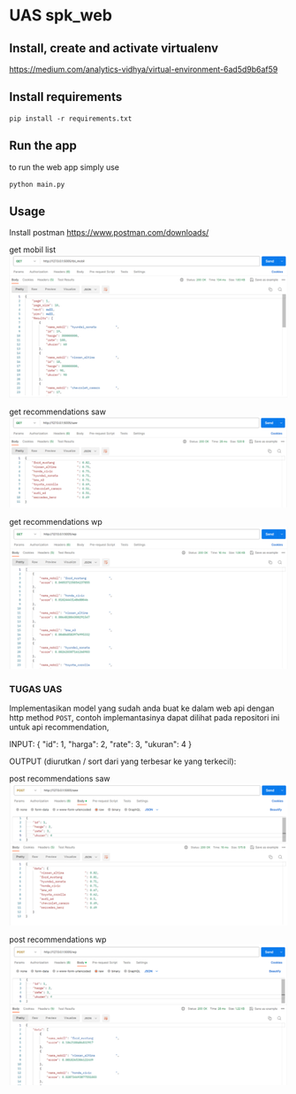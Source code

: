# UAS spk_web

## Install, create and activate virtualenv
https://medium.com/analytics-vidhya/virtual-environment-6ad5d9b6af59

## Install requirements

    pip install -r requirements.txt

## Run the app
to run the web app simply  use

    python main.py

## Usage
Install postman 
https://www.postman.com/downloads/

get mobil list
<img src='img/get_mobil.png' alt='mobil list'/>

get recommendations saw
<img src='img/get_saw.png' alt='get recommendations saw'/>

get recommendations wp
<img src='img/get_wp.png' alt='get recommendations wp'/>


### TUGAS UAS
Implementasikan model yang sudah anda buat ke dalam web api dengan http method `POST`, contoh implemantasinya dapat dilihat pada repositori ini untuk api recommendation, 

INPUT:
{
    "id": 1,
    "harga": 2,
    "rate": 3,
    "ukuran": 4
}

OUTPUT (diurutkan / sort dari yang terbesar ke yang terkecil):

post recommendations saw
<img src='img/post_saw.png' alt='recommendations saw'/>

post recommendations wp
<img src='img/post_wp.png' alt='recommendations wp'/>

